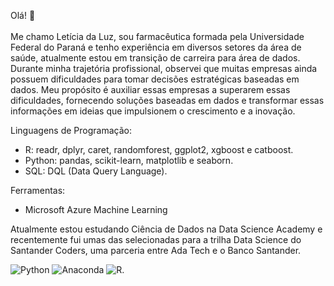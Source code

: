 Olá! 👋
<br><br> Me chamo Letícia da Luz, sou farmacêutica formada pela Universidade Federal do Paraná e tenho experiência em diversos setores da área de saúde, atualmente estou em transição de carreira para área de dados.   
Durante minha trajetória profissional, observei que muitas empresas ainda possuem dificuldades para tomar decisões estratégicas baseadas em dados. Meu propósito é auxiliar essas empresas a superarem essas dificuldades, fornecendo soluções baseadas em dados e transformar essas informações em ideias que impulsionem o crescimento e a inovação.

Linguagens de Programação:
- R: readr, dplyr, caret, randomforest, ggplot2, xgboost e catboost.
- Python: pandas, scikit-learn, matplotlib e seaborn.
- SQL: DQL (Data Query Language).

Ferramentas:
- Microsoft Azure Machine Learning

Atualmente estou estudando Ciência de Dados na Data Science Academy e recentemente fui umas das selecionadas para a trilha Data Science do Santander Coders, uma parceria entre Ada Tech e o Banco Santander.

![Python](https://img.shields.io/badge/python-3670A0?style=for-the-badge&logo=python&logoColor=ffdd54) ![Anaconda](https://img.shields.io/badge/Anaconda-%2344A833.svg?style=for-the-badge&logo=anaconda&logoColor=white) ![R](https://img.shields.io/badge/R-276DC3?style=for-the-badge&logo=r&logoColor=white).
